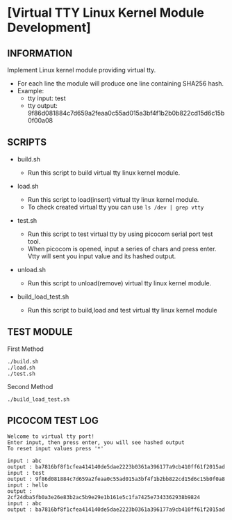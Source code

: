 # [Virtual TTY Linux Kernel Module Development]

## INFORMATION

Implement Linux kernel module providing virtual tty. 

* For each line the module will produce one line containing SHA256 hash.
* Example:
  * tty input: test
  * tty output: 9f86d081884c7d659a2feaa0c55ad015a3bf4f1b2b0b822cd15d6c15b0f00a08

## SCRIPTS

* build.sh
    * Run this script to build virtual tty linux kernel module.

* load.sh
    * Run this script to load(insert) virtual tty linux kernel module. 
    * To check created virtual tty you can use `ls /dev | grep vtty`
    
* test.sh
    * Run this script to test virtual tty by using picocom serial port test tool.
    * When picocom is opened, input a series of chars and press enter. Vtty will sent you input value and its hashed output.

* unload.sh
    * Run this script to unload(remove) virtual tty linux kernel module.


* build_load_test.sh
    * Run this script to build,load and test virtual tty linux kernel module

## TEST MODULE

First Method

```shell
./build.sh
./load.sh
./test.sh
```
Second Method

```shell
./build_load_test.sh
```
## PICOCOM TEST LOG

```log
Welcome to virtual tty port!
Enter input, then press enter, you will see hashed output
To reset input values press '*'

input : abc
output : ba7816bf8f1cfea414140de5dae2223b0361a396177a9cb410ff61f2015ad
input : test
output : 9f86d081884c7d659a2feaa0c55ad015a3bf4f1b2bb822cd15d6c15b0f0a8
input : hello
output : 2cf24dba5fb0a3e26e83b2ac5b9e29e1b161e5c1fa7425e7343362938b9824
input : abc
output : ba7816bf8f1cfea414140de5dae2223b0361a396177a9cb410ff61f2015ad

```